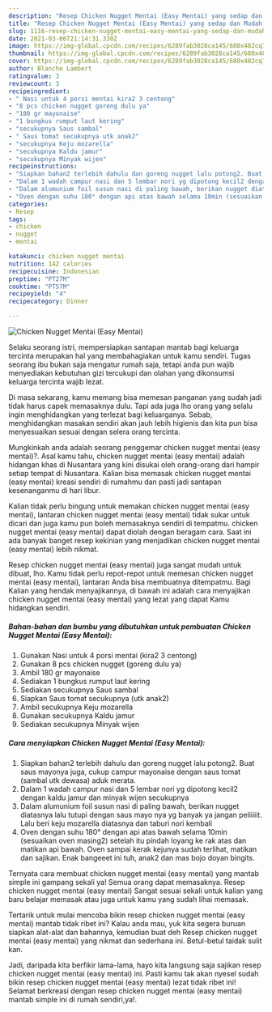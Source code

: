 ```yaml
---
description: "Resep Chicken Nugget Mentai (Easy Mentai) yang sedap dan Mudah Dibuat"
title: "Resep Chicken Nugget Mentai (Easy Mentai) yang sedap dan Mudah Dibuat"
slug: 1116-resep-chicken-nugget-mentai-easy-mentai-yang-sedap-dan-mudah-dibuat
date: 2021-03-06T21:14:31.330Z
image: https://img-global.cpcdn.com/recipes/6289fab3028ca145/680x482cq70/chicken-nugget-mentai-easy-mentai-foto-resep-utama.jpg
thumbnail: https://img-global.cpcdn.com/recipes/6289fab3028ca145/680x482cq70/chicken-nugget-mentai-easy-mentai-foto-resep-utama.jpg
cover: https://img-global.cpcdn.com/recipes/6289fab3028ca145/680x482cq70/chicken-nugget-mentai-easy-mentai-foto-resep-utama.jpg
author: Blanche Lambert
ratingvalue: 3
reviewcount: 3
recipeingredient:
- " Nasi untuk 4 porsi mentai kira2 3 centong"
- "8 pcs chicken nugget goreng dulu ya"
- "180 gr mayonaise"
- "1 bungkus rumput laut kering"
- "secukupnya Saus sambal"
- " Saus tomat secukupnya utk anak2"
- "secukupnya Keju mozarella"
- "secukupnya Kaldu jamur"
- "secukupnya Minyak wijen"
recipeinstructions:
- "Siapkan bahan2 terlebih dahulu dan goreng nugget lalu potong2. Buat saus mayonya juga, cukup campur mayonaise dengan saus tomat (sambal utk dewasa) aduk merata."
- "Dalam 1 wadah campur nasi dan 5 lembar nori yg dipotong kecil2 dengan kaldu jamur dan minyak wijen secukupnya"
- "Dalam alumunium foil susun nasi di paling bawah, berikan nugget diatasnya lalu tutupi dengan saus mayo nya yg banyak ya jangan peliiiiit. Lalu beri keju mozarella diatasnya dan taburi nori kembali"
- "Oven dengan suhu 180° dengan api atas bawah selama 10min (sesuaikan oven masing2) setelah itu pindah loyang ke rak atas dan matikan api bawah. Oven sampai kerak kejunya sudah terlihat, matikan dan sajikan. Enak bangeeet ini tuh, anak2 dan mas bojo doyan bingits."
categories:
- Resep
tags:
- chicken
- nugget
- mentai

katakunci: chicken nugget mentai 
nutrition: 142 calories
recipecuisine: Indonesian
preptime: "PT27M"
cooktime: "PT57M"
recipeyield: "4"
recipecategory: Dinner

---
```



![Chicken Nugget Mentai (Easy Mentai)](https://img-global.cpcdn.com/recipes/6289fab3028ca145/680x482cq70/chicken-nugget-mentai-easy-mentai-foto-resep-utama.jpg)

Selaku seorang istri, mempersiapkan santapan mantab bagi keluarga tercinta merupakan hal yang membahagiakan untuk kamu sendiri. Tugas seorang ibu bukan saja mengatur rumah saja, tetapi anda pun wajib menyediakan kebutuhan gizi tercukupi dan olahan yang dikonsumsi keluarga tercinta wajib lezat.

Di masa  sekarang, kamu memang bisa memesan panganan yang sudah jadi tidak harus capek memasaknya dulu. Tapi ada juga lho orang yang selalu ingin menghidangkan yang terlezat bagi keluarganya. Sebab, menghidangkan masakan sendiri akan jauh lebih higienis dan kita pun bisa menyesuaikan sesuai dengan selera orang tercinta. 



Mungkinkah anda adalah seorang penggemar chicken nugget mentai (easy mentai)?. Asal kamu tahu, chicken nugget mentai (easy mentai) adalah hidangan khas di Nusantara yang kini disukai oleh orang-orang dari hampir setiap tempat di Nusantara. Kalian bisa memasak chicken nugget mentai (easy mentai) kreasi sendiri di rumahmu dan pasti jadi santapan kesenanganmu di hari libur.

Kalian tidak perlu bingung untuk memakan chicken nugget mentai (easy mentai), lantaran chicken nugget mentai (easy mentai) tidak sukar untuk dicari dan juga kamu pun boleh memasaknya sendiri di tempatmu. chicken nugget mentai (easy mentai) dapat diolah dengan beragam cara. Saat ini ada banyak banget resep kekinian yang menjadikan chicken nugget mentai (easy mentai) lebih nikmat.

Resep chicken nugget mentai (easy mentai) juga sangat mudah untuk dibuat, lho. Kamu tidak perlu repot-repot untuk memesan chicken nugget mentai (easy mentai), lantaran Anda bisa membuatnya ditempatmu. Bagi Kalian yang hendak menyajikannya, di bawah ini adalah cara menyajikan chicken nugget mentai (easy mentai) yang lezat yang dapat Kamu hidangkan sendiri.

<!--inarticleads1-->

##### Bahan-bahan dan bumbu yang dibutuhkan untuk pembuatan Chicken Nugget Mentai (Easy Mentai):

1. Gunakan  Nasi untuk 4 porsi mentai (kira2 3 centong)
1. Gunakan 8 pcs chicken nugget (goreng dulu ya)
1. Ambil 180 gr mayonaise
1. Sediakan 1 bungkus rumput laut kering
1. Sediakan secukupnya Saus sambal
1. Siapkan  Saus tomat secukupnya (utk anak2)
1. Ambil secukupnya Keju mozarella
1. Gunakan secukupnya Kaldu jamur
1. Sediakan secukupnya Minyak wijen




<!--inarticleads2-->

##### Cara menyiapkan Chicken Nugget Mentai (Easy Mentai):

1. Siapkan bahan2 terlebih dahulu dan goreng nugget lalu potong2. Buat saus mayonya juga, cukup campur mayonaise dengan saus tomat (sambal utk dewasa) aduk merata.
1. Dalam 1 wadah campur nasi dan 5 lembar nori yg dipotong kecil2 dengan kaldu jamur dan minyak wijen secukupnya
1. Dalam alumunium foil susun nasi di paling bawah, berikan nugget diatasnya lalu tutupi dengan saus mayo nya yg banyak ya jangan peliiiiit. Lalu beri keju mozarella diatasnya dan taburi nori kembali
1. Oven dengan suhu 180° dengan api atas bawah selama 10min (sesuaikan oven masing2) setelah itu pindah loyang ke rak atas dan matikan api bawah. Oven sampai kerak kejunya sudah terlihat, matikan dan sajikan. Enak bangeeet ini tuh, anak2 dan mas bojo doyan bingits.




Ternyata cara membuat chicken nugget mentai (easy mentai) yang mantab simple ini gampang sekali ya! Semua orang dapat memasaknya. Resep chicken nugget mentai (easy mentai) Sangat sesuai sekali untuk kalian yang baru belajar memasak atau juga untuk kamu yang sudah lihai memasak.

Tertarik untuk mulai mencoba bikin resep chicken nugget mentai (easy mentai) mantab tidak ribet ini? Kalau anda mau, yuk kita segera buruan siapkan alat-alat dan bahannya, kemudian buat deh Resep chicken nugget mentai (easy mentai) yang nikmat dan sederhana ini. Betul-betul taidak sulit kan. 

Jadi, daripada kita berfikir lama-lama, hayo kita langsung saja sajikan resep chicken nugget mentai (easy mentai) ini. Pasti kamu tak akan nyesel sudah bikin resep chicken nugget mentai (easy mentai) lezat tidak ribet ini! Selamat berkreasi dengan resep chicken nugget mentai (easy mentai) mantab simple ini di rumah sendiri,ya!.

